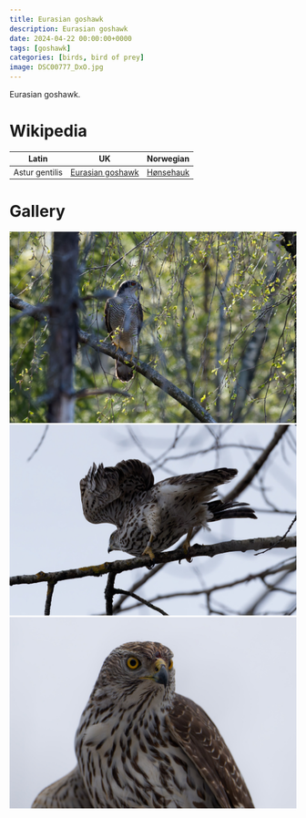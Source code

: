 ```yaml
---
title: Eurasian goshawk
description: Eurasian goshawk
date: 2024-04-22 00:00:00+0000
tags: [goshawk]
categories: [birds, bird of prey]
image: DSC00777_DxO.jpg
---
```


Eurasian goshawk.

# Wikipedia

| Latin      | UK | Norwegian |
| ----------- | ----------- |   ----------- |
| Astur gentilis |  [Eurasian goshawk](https://en.wikipedia.org/wiki/Eurasian_goshawk) | [Hønsehauk](https://no.wikipedia.org/wiki/Hønsehauk) |

# Gallery

![goshawk](DSC07369_DxO.jpg)
![goshawk](DSC00824_DxO.jpg)
![goshawk](DSC00777_DxO.jpg)
